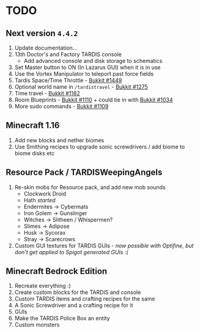 # TODO

## Next version `4.4.2`
1. Update documentation...
2. 13th Doctor's and Factory TARDIS console
   * Add advanced console and disk storage to schematics
3. Set Master button to ON (In Lazarus GUI) when it is in use
4. Use the Vortex Manipulator to teleport past force fields
5. Tardis Space/Time Throttle - [Bukkit #1449](https://dev.bukkit.org/projects/tardis/issues/1449)
6. Optional world name in `/tardistravel` - [Bukkit #1275](https://dev.bukkit.org/projects/tardis/issues/1275)
7. Time travel - [Bukkit #1182](https://dev.bukkit.org/projects/tardis/issues/1182)
8. Room Blueprints - [Bukkit #1110](https://dev.bukkit.org/projects/tardis/issues/1110) + could tie in with [Bukkit #1034](https://dev.bukkit.org/projects/tardis/issues/1034)
9. More sudo commands - [Bukkit #1109](https://dev.bukkit.org/projects/tardis/issues/1109)

## Minecraft 1.16
1. Add new blocks and nether biomes
2. Use Smithing recipes to upgrade sonic screwdrivers / add biome to biome disks etc

## Resource Pack / TARDISWeepingAngels
1. Re-skin mobs for Resource pack, and add new mob sounds
   * Clockwork Droid
   * Hath _started_
   * Endermites -> Cybermats
   * Iron Golem -> Gunslinger
   * Witches -> Slitheen / Whispermen?
   * Slimes -> Adipose
   * Husk -> Sycorax
   * Stray -> Scarecrows
2. Custom GUI textures for TARDIS GUIs - _now possible with Optifine, but don't get applied to Spigot generated GUIs :(_

## Minecraft Bedrock Edition
1. Recreate everything :)
2. Create custom blocks for the TARDIS and console
3. Custom TARDIS items and crafting recipes for the same
4. A Sonic Screwdriver and a crafting recipe for it
5. GUIs
6. Make the TARDIS Police Box an entity
7. Custom monsters
